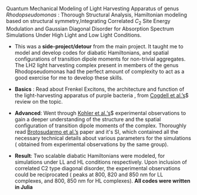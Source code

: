 

Quantum Mechanical Modeling of Light Harvesting Apparatus of genus _Rhodopseudomonas_ : Thorough Structural Analysis, Hamiltonian modeling based on structural symmetry,Integrating Correlated $C_{2}$ Site Energy Modulation and Gaussian Diagonal Disorder for Absorption Spectrum Simulations Under High Light and Low Light Conditions.
			
- This was a **side-project/detour** from the main project. It taught me to model and develop codes for diabatic Hamiltonians, and spatial configurations of transition dipole moments for non-trivial aggregates. The LH2 light harvesting complex present in members of the genus Rhodopseudomonas had the perfect amount of complexity to act as a good exercise for me to develop these skills.
			
- **Basics** : Read about Frenkel Excitons, the architecture and function of the light-harvesting apparatus of purple bacteria , from [Cogdell et al.’s](https://www.cambridge.org/core/journals/quarterly-reviews-of-biophysics/article/abs/architecture-and-function-of-the-lightharvesting-apparatus-of-purple-bacteria-from-single-molecules-to-in-vivo-membranes/D00B5DE013531C889C4B2B9334FD7C93)$ review on the topic.
			
- **Advanced**: Went through  [Kohler et al.‘s](https://doi.org/10.1098/rsif.2017.0680)$ experimental observations to gain a deeper understanding of the structure and the spatial configuration of transition dipole moments of the complex. Thoroughly read [Brotosudarmo et al.’s](https://doi.org/10.1016/j.bpj.2009.06.034) paper and it's SI, which contained all the necessary technical details about various parameters for the simulations ( obtained from experimental observations by the same group). 
			
- **Result**: Two scalable diabatic Hamiltonians were  modeled, for simulations under  LL and  HL conditions respectively. Upon inclusion of correlated C2 type diagonal disorder, the experimental observations could be reciprocated ( peaks at 800, 820 and 850 nm for LL complexes, and 800, 850 nm for HL complexes). **All codes were written in Julia**			 
			
	
	
